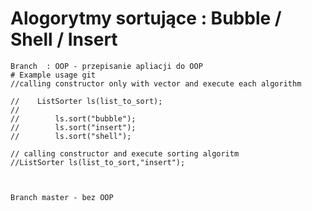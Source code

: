 # Alogorytmy sortujące : Bubble / Shell / Insert
    Branch  : OOP - przepisanie apliacji do OOP
    # Example usage git
    //calling constructor only with vector and execute each algorithm

    //    ListSorter ls(list_to_sort);
    //
    //        ls.sort("bubble");
    //        ls.sort("insert");
    //        ls.sort("shell");

    // calling constructor and execute sorting algoritm
    //ListSorter ls(list_to_sort,"insert");



    Branch master - bez OOP